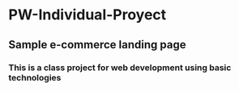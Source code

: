 # PW-Individual-Proyect
## Sample e-commerce landing page
### This is a class project for web development using basic technologies
